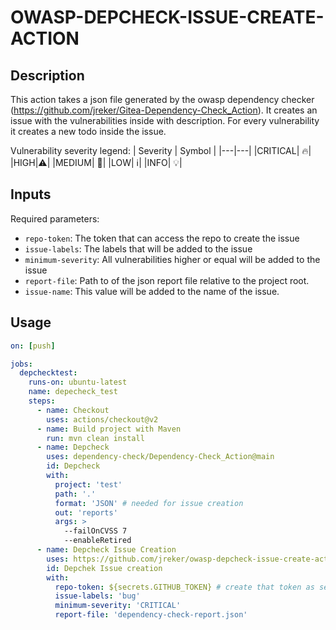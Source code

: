 # OWASP-DEPCHECK-ISSUE-CREATE-ACTION

## Description
This action takes a json file generated by the owasp dependency checker (https://github.com/jreker/Gitea-Dependency-Check_Action). It creates an issue with the vulnerabilities inside with description. For every vulnerability it creates a new todo inside the issue.


Vulnerability severity legend:
| Severity | Symbol |
|---|---|
|CRITICAL| 🔥|
|HIGH|⚠️|
|MEDIUM| 🔶|
|LOW| ℹ️|
|INFO| 💡|

## Inputs 
Required parameters:
- `repo-token`: The token that can access the repo to create the issue
- `issue-labels`: The labels that will be added to the issue
- `minimum-severity`: All vulnerabilities higher or equal will be added to the issue
- `report-file`: Path to of the json report file relative to the project root.
- `issue-name`: This value will be added to the name of the issue.


## Usage

```yaml
on: [push]

jobs:
  depchecktest:
    runs-on: ubuntu-latest
    name: depecheck_test
    steps:
      - name: Checkout
        uses: actions/checkout@v2
      - name: Build project with Maven
        run: mvn clean install
      - name: Depcheck
        uses: dependency-check/Dependency-Check_Action@main
        id: Depcheck
        with:
          project: 'test'
          path: '.'
          format: 'JSON' # needed for issue creation
          out: 'reports'
          args: >
            --failOnCVSS 7
            --enableRetired
      - name: Depcheck Issue Creation
        uses: https://github.com/jreker/owasp-depcheck-issue-create-action/@main
        id: Depchek Issue creation
        with:
          repo-token: ${secrets.GITHUB_TOKEN} # create that token as secret inside the repo
          issue-labels: 'bug'
          minimum-severity: 'CRITICAL' 
          report-file: 'dependency-check-report.json'
```